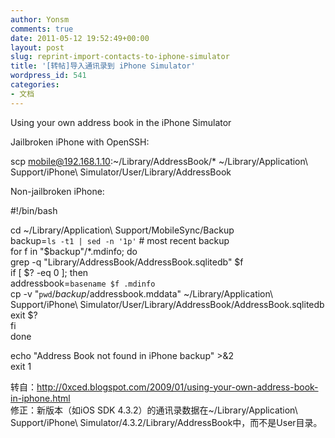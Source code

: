 ```yaml
---
author: Yonsm
comments: true
date: 2011-05-12 19:52:49+00:00
layout: post
slug: reprint-import-contacts-to-iphone-simulator
title: '[转帖]导入通讯录到 iPhone Simulator'
wordpress_id: 541
categories:
- 文档
---
```


Using your own address book in the iPhone Simulator  
<!-- more -->  
Jailbroken iPhone with OpenSSH:  
  
  
scp mobile@192.168.1.10:~/Library/AddressBook/* ~/Library/Application\ Support/iPhone\ Simulator/User/Library/AddressBook  
  
  
Non-jailbroken iPhone:  
  
#!/bin/bash  
  
cd ~/Library/Application\ Support/MobileSync/Backup  
backup=`ls -t1 | sed -n '1p'` # most recent backup  
for f in "$backup"/*.mdinfo; do  
   grep -q "Library/AddressBook/AddressBook.sqlitedb" $f  
   if [ $? -eq 0 ]; then  
       addressbook=`basename $f .mdinfo`  
       cp -v "`pwd`/$backup/$addressbook.mddata" ~/Library/Application\ Support/iPhone\ Simulator/User/Library/AddressBook/AddressBook.sqlitedb  
       exit $?  
   fi  
done  
  
echo "Address Book not found in iPhone backup" >&2  
exit 1  
  
  
  
转自：http://0xced.blogspot.com/2009/01/using-your-own-address-book-in-iphone.html  
修正：新版本（如iOS SDK 4.3.2）的通讯录数据在~/Library/Application\ Support/iPhone\ Simulator/4.3.2/Library/AddressBook中，而不是User目录。  


